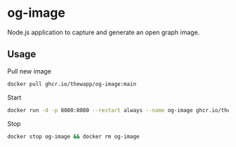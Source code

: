 # og-image

Node.js application to capture and generate an open graph image.

## Usage

Pull new image

```sh
docker pull ghcr.io/thewapp/og-image:main
```

Start

```sh
docker run -d -p 8080:8080 --restart always --name og-image ghcr.io/thewapp/og-image:main
```

Stop

```sh
docker stop og-image && docker rm og-image
```
